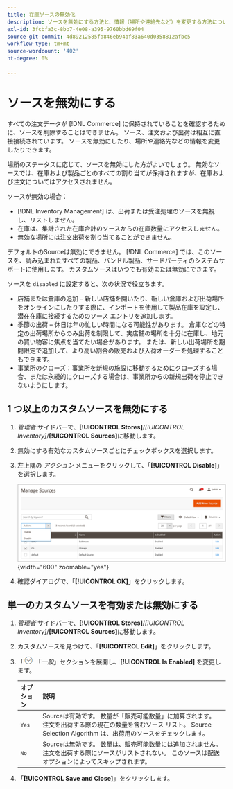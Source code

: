 ```yaml
---
title: 在庫ソースの無効化
description: ソースを無効にする方法と、情報（場所や連絡先など）を変更する方法について説明します。
exl-id: 3fcbfa3c-8bb7-4e08-a395-9760bbd69f04
source-git-commit: 4d89212585fa846eb94bf83a640d0358812afbc5
workflow-type: tm+mt
source-wordcount: '402'
ht-degree: 0%

---
```


# ソースを無効にする

すべての注文データが [!DNL Commerce] に保持されていることを確認するために、ソースを削除することはできません。 ソース、注文および出荷は相互に直接接続されています。 ソースを無効にしたり、場所や連絡先などの情報を変更したりできます。

場所のステータスに応じて、ソースを無効にした方がよいでしょう。 無効なソースでは、在庫および製品ごとのすべての割り当てが保持されますが、在庫および注文についてはアクセスされません。

ソースが無効の場合：

- [!DNL Inventory Management] は、出荷または受注処理のソースを無視し、リストしません。
- 在庫は、集計された在庫合計のソースからの在庫数量にアクセスしません。
- 無効な場所には注文出荷を割り当てることができません。

デフォルトのSourceは無効にできません。 [!DNL Commerce] では、このソースを、読み込まれたすべての製品、バンドル製品、サードパーティのシステムサポートに使用します。 カスタムソースはいつでも有効または無効にできます。

ソースを `disabled` に設定すると、次の状況で役立ちます。

- 店舗または倉庫の追加 – 新しい店舗を開いたり、新しい倉庫および出荷場所をオンラインにしたりする際に、インポートを使用して製品在庫を設定し、潜在在庫に接続するためのソース エントリを追加します。
- 季節の出荷 – 休日は年の忙しい時間になる可能性があります。 倉庫などの特定の出荷場所からのみ出荷を制限して、実店舗の場所を十分に在庫し、地元の買い物客に焦点を当てたい場合があります。 または、新しい出荷場所を期間限定で追加して、より高い割合の販売および入荷オーダーを処理することもできます。
- 事業所のクローズ：事業所を新規の施設に移動するためにクローズする場合、または永続的にクローズする場合は、事業所からの新規出荷を停止できないようにします。

## 1 つ以上のカスタムソースを無効にする

1. _管理者_ サイドバーで、**[!UICONTROL Stores]**/_[!UICONTROL Inventory]_/**[!UICONTROL Sources]**&#x200B;に移動します。

1. 無効にする有効なカスタムソースごとにチェックボックスを選択します。

1. 左上隅の _アクション_ メニューをクリックして、「**[!UICONTROL Disable]**」を選択します。

   ![[!DNL Inventory Management] ソース – アクションメニュー ](assets/inventory-source-disable.png){width="600" zoomable="yes"}

1. 確認ダイアログで、「**[!UICONTROL OK]**」をクリックします。

## 単一のカスタムソースを有効または無効にする

1. _管理者_ サイドバーで、**[!UICONTROL Stores]**/_[!UICONTROL Inventory]_/**[!UICONTROL Sources]**&#x200B;に移動します。

1. カスタムソースを見つけて、「**[!UICONTROL Edit]**」をクリックします。

1. 「![ 拡張セレクター ](../assets/icon-display-expand.png) 「_一般_」セクションを展開し、**[!UICONTROL Is Enabled]** を変更します。

   | オプション | 説明 |
   | ----- | ----- |
   | `Yes` | Sourceは有効です。 数量が「販売可能数量」に加算されます。 注文を出荷する際の現在の数量を含むソース リスト。 Source Selection Algorithm は、出荷用のソースをチェックします。 |
   | `No` | Sourceは無効です。 数量は、販売可能数量には追加されません。 注文を出荷する際にソースがリストされない。 このソースは配送オプションによってスキップされます。 |

1. 「**[!UICONTROL Save and Close]**」をクリックします。
